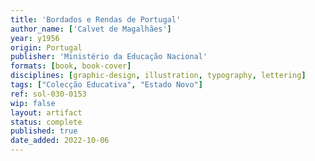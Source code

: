 ```yaml
---
title: 'Bordados e Rendas de Portugal'
author_name: ['Calvet de Magalhães']
year: y1956
origin: Portugal
publisher: 'Ministério da Educação Nacional'
formats: [book, book-cover]
disciplines: [graphic-design, illustration, typography, lettering]
tags: ["Colecção Educativa", "Estado Novo"]
ref: sol-030-0153
wip: false
layout: artifact
status: complete
published: true
date_added: 2022-10-06
---
```

